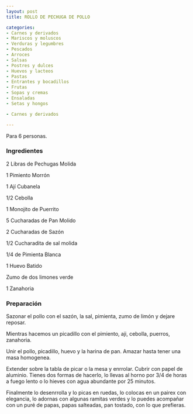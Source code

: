 ```yaml
---
layout: post
title: ROLLO DE PECHUGA DE POLLO

categories:
- Carnes y derivados
- Mariscos y moluscos
- Verduras y legumbres
- Pescados
- Arroces
- Salsas
- Postres y dulces
- Huevos y lacteos
- Pastas
- Entrantes y bocadillos
- Frutas
- Sopas y cremas
- Ensaladas
- Setas y hongos

- Carnes y derivados

---
```


Para 6 personas.

<h3>Ingredientes</h3>

2 Libras de Pechugas Molida

1 Pimiento Morrón

1 Ají Cubanela

1/2 Cebolla

1 Monojito de Puerrito

5 Cucharadas de Pan Molido

2 Cucharadas de Sazón

1/2 Cucharadita de sal molida

1/4 de Pimienta Blanca

1 Huevo Batido

Zumo de dos limones verde

1 Zanahoria

<h3>Preparación</h3>

Sazonar el pollo con el sazón, la sal, pimienta, zumo de limón y dejare reposar.

Mientras hacemos un picadillo con el pimiento, aji, cebolla, puerros, zanahoria.

Unir el pollo, picadillo, huevo y la harina de pan. Amazar hasta tener una masa homogenea.

Extender sobre la tabla de picar o la mesa y enrrolar. Cubrir con papel de aluminio. Tienes dos formas de hacerlo, lo llevas al horno por 3/4 de horas a fuego lento o lo hieves con agua abundante por 25 minutos.

Finalmente lo desenrrolla y lo picas en ruedas, lo colocas en un pairex con elegancia, lo adornas con algunas ramitas verdes y lo puedes acompañar con un puré de papas, papas salteadas, pan tostado, con lo que prefieras.

